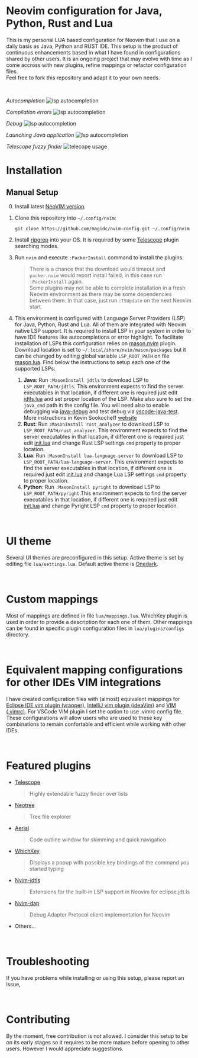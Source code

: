 # Neovim configuration for Java, Python, Rust and Lua

This is my personal LUA based configuration for Neovim that I use on a daily basis as Java, Python and RUST IDE. This setup is the product of continuous enhancements based in what I have found in configurations shared by other users. It is an ongoing project that may evolve with time as I come accross with new plugins, refine mappings or refactor configuration files.<br>Feel free to fork this repository and adapt it to your own needs.

<br>

*Autocompletion*
![lsp autocompletion](./screenshots/nvim_lsp_cmp.png?raw=true)

*Compilation errors*
![lsp autocompletion](./screenshots/nvim_lsp_errors.png?raw=true)

*Debug*
![lsp autocompletion](./screenshots/nvim_dap.png?raw=true)

*Launching Java application*
![lsp autocompletion](./screenshots/nvim_java_launch.png?raw=true)

*Telescope fuzzy finder*
![telecope usage](./screenshots/nvim_telescope.png?raw=true)

# Installation
## Manual Setup
0. Install latest [NeoVIM version](https://github.com/neovim/neovim/wiki/Installing-Neovim). 
1. Clone this repository into `~/.config/nvim`:
    ```
    git clone https://github.com/magidc/nvim-config.git ~/.config/nvim
    ```
2. Install [ripgrep](https://github.com/BurntSushi/ripgrep) into your OS. It is required by some [Telescope](https://github.com/nvim-telescope/telescope.nvim) plugin searching modes.
3. Run `nvim` and execute `:PackerInstall` command to install the plugins.<br>
    > There is a chance that the download would timeout and `packer.nvim` would report install failed, in this case run `:PackerInstall` again.<br>
    > Some plugins may not be able to complete installation in a fresh Neovim environment as there may be some dependencies between them. In that case, just run `:TSUpdate` on the next Neovim start.

4. This environment is configured with Language Server Providers (LSP) for Java, Python, Rust and Lua. All of them are integrated with Neovim native LSP support. It is required to install LSP in your system in order to have IDE features like autocompletions or error highlight. To facilitate installation of LSPs this configuration relies on [mason.nvim](https://github.com/williamboman/mason.nvim#installation) plugin. Download location is set to `~/.local/share/nvim/mason/packages` but it can be changed by editing global variable `LSP_ROOT_PATH` on file [mason.lua](https://github.com/magidc/nvim-config/blob/master/lua/plugins/configs/mason.lua). Find below the instructions to setup each one of the supported LSPs:
   1. **Java**: Run `:MasonInstall jdtls` to download LSP to `LSP_ROOT_PATH/jdtls`. This environment expects to find the server executables in that location, if different one is required just edit [jdtls.lua](https://github.com/magidc/nvim-config/blob/master/lua/lsp/configs/jdtls.lua) and set proper location of the LSP. Make also sure to set the `java_cmd` path in the config file. You will need also to enable debugging via [java-debug](https://github.com/microsoft/java-debug) and test debug via [vscode-java-test](https://github.com/microsoft/vscode-java-test). More instructions in Kevin Sookocheff [website](https://sookocheff.com/post/vim/neovim-java-ide/#debugging--nvim-dap) 
   2. **Rust**: Run `:MasonInstall rust_analyzer` to download LSP to `LSP_ROOT_PATH/rust_analyzer`. This environment expects to find the server executables in that location, if different one is required just edit [init.lua](https://github.com/magidc/nvim-config/blob/master/lua/lsp/init.lua) and change Rust LSP settings `cmd` property to proper location.
   3. **Lua**: Run `:MasonInstall lua-language-server` to download LSP to `LSP_ROOT_PATH/lua-language-server`. This environment expects to find the server executables in that location, if different one is required just edit [init.lua](https://github.com/magidc/nvim-config/blob/master/lua/lsp/init.lua) and change Lua LSP settings `cmd` property to proper location.
   4. **Python**: Run `:MasonInstall pyright` to download LSP to `LSP_ROOT_PATH/pyright`.This environment expects to find the server executables in that location, if different one is required just edit [init.lua](https://github.com/magidc/nvim-config/blob/master/lua/lsp/init.lua) and change Pyright LSP `cmd` property to proper location.
   <!-- 5. **Bash**: Run `:MasonInstall bash-language-server` to download LSP to `LSP_ROOT_PATH/bash-language-server`.This environment expects to find the server executables in that location, if different one is required just edit [init.lua](https://github.com/magidc/nvim-config/blob/master/lua/lsp/init.lua) and change Bash LSP `cmd` property to proper location.   -->
   <!-- 6. **HTML, CSS, JSON, JavaScript, TypeScript, Markdown**: Run `:MasonInstall html-lsp` to download LSP to `LSP_ROOT_PATH/html-lsp`.This environment expects to find the server executables in that location, if different one is required just edit [init.lua](https://github.com/magidc/nvim-config/blob/master/lua/lsp/init.lua) and change LSPs `cmd` property to proper location. -->
   <!-- 7. **Dockerfile**: Run `:MasonInstall dockerfile-language-server` to download LSP to `LSP_ROOT_PATH/dockerfile-language-server`.This environment expects to find the server executables in that location, if different one is required just edit [init.lua](https://github.com/magidc/nvim-config/blob/master/lua/lsp/init.lua) and change LSPs `cmd` property to proper location. -->
<br>

# UI theme
Several UI themes are preconfigured in this setup. Active theme is set by editing file `lua/settings.lua`.
Default active theme is [Onedark](https://github.com/navarasu/onedark.nvim).

<br>

# Custom mappings
Most of mappings are defined in file `lua/mappings.lua`. WhichKey plugin is used in order to provide a description for each one of them.
Other mappings can be found in specific plugin configuration files in `lua/plugins/configs` directory.

<br>

# Equivalent mapping configurations for other IDEs VIM integrations
I have created configuration files with (almost) equivalent mappings for [Eclipse IDE vim plugin (vrapper)](https://github.com/magidc/dotfiles/blob/master/.vrapperrc), [IntelliJ vim plugin (ideaVim)](https://github.com/magidc/dotfiles/blob/master/.ideavimrc) and [VIM (.vimrc)](https://github.com/magidc/dotfiles/blob/master/.vimrc).
For VSCode VIM plugin I set the option to use .vimrc config file.
These configurations will allow users who are used to these key combinations to remain confortable and efficient while working with other IDEs.

<br>

# Featured plugins
* [Telescope](https://github.com/nvim-telescope/telescope.nvim)
    > Highly extendable fuzzy finder over lists
* [Neotree](https://github.com/nvim-neo-tree/neo-tree.nvim)
    > Tree file explorer 
* [Aerial](https://github.com/stevearc/aerial.nvim)
    > Code outline window for skimming and quick navigation
* [WhichKey](https://github.com/folke/which-key.nvim)
    > Displays a popup with possible key bindings of the command you started typing
* [Nvim-jdtls](https://github.com/mfussenegger/nvim-jdtls)
    > Extensions for the built-in LSP support in Neovim for eclipse.jdt.ls
* [Nvim-dap](https://github.com/mfussenegger/nvim-dap)
    > Debug Adapter Protocol client implementation for Neovim
* Others...

<br>

# Troubleshooting
If you have problems while installing or using this setup, please report an issue, 

<br>

# Contributing
By the moment, free contribution is not allowed. I consider this setup to be on its early stages so it requires to be more mature before opening to other users. However I would appreciate suggestions.

